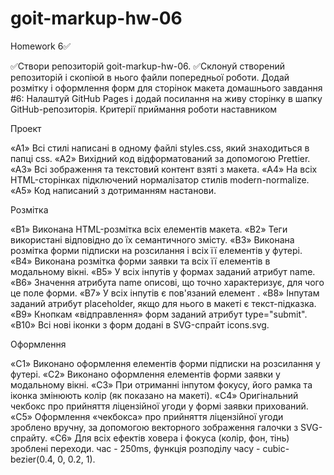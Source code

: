 # goit-markup-hw-06

Homework 6✅

✅Cтвори репозиторій goit-markup-hw-06.
✅Склонуй створений репозиторій і скопіюй в нього файли попередньої роботи.
Додай розмітку і оформлення форм для сторінок макета домашнього завдання #6:
Налаштуй GitHub Pages і додай посилання на живу сторінку в шапку GitHub-репозиторія.
Критерії приймання роботи наставником

Проект

«A1» Всі стилі написані в одному файлі styles.css, який знаходиться в папці css.
«A2» Вихідний код відформатований за допомогою Prettier.
«A3» Всі зображення та текстовий контент взяті з макета.
«A4» На всіх HTML-сторінках підключений нормалізатор стилів modern-normalize.
«A5» Код написаний з дотриманням настанови.

Розмітка

«B1» Виконана HTML-розмітка всіх елементів макета.
«B2» Теги використані відповідно до їх семантичного змісту.
«B3» Виконана розмітка форми підписки на розсилання і всіх її елементів у футері.
«B4» Виконана розмітка форми заявки та всіх її елементів в модальному вікні.
«B5» У всіх інпутів у формах заданий атрибут name.
«B6» Значення атрибута name описові, що точно характеризує, для чого це поле форми.
«B7» У всіх інпутів є пов'язаний елемент <label>.
«B8» Інпутам заданий атрибут placeholder, якщо для нього в макеті є текст-підказка.
«B9» Кнопкам «відправлення» форм заданий атрибут type="submit".
«B10» Всі нові іконки з форм додані в SVG-спрайт icons.svg.

Оформлення

«C1» Виконано оформлення елементів форми підписки на розсилання у футері.
«C2» Виконано оформлення елементів форми заявки у модальному вікні.
«C3» При отриманні інпутом фокусу, його рамка та іконка змінюють колір (як показано на макеті).
«C4» Оригінальний чекбокс про прийняття ліцензійної угоди у формі заявки прихований.
«C5» Оформлення «чекбокса» про прийняття ліцензійної угоди зроблено вручну, за допомогою векторного зображення галочки з SVG-спрайту.
«C6» Для всіх ефектів ховера і фокуса (колір, фон, тінь) зроблені переходи. час - 250ms, функція розподілу часу - cubic-bezier(0.4, 0, 0.2, 1).
